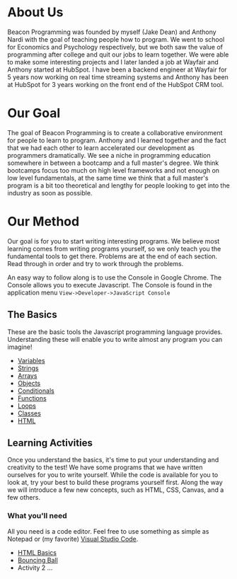 # About Us

Beacon Programming was founded by myself (Jake Dean) and Anthony Nardi with the goal of teaching people how to program.
We went to school for Economics and Psychology respectively, but we both saw the value of programming after college
and quit our jobs to learn together. We were able to make some interesting projects and I later landed a job at Wayfair
and Anthony started at HubSpot. I have been a backend engineer at Wayfair for 5 years now working on real time streaming
systems and Anthony has been at HubSpot for 3 years working on the front end of the HubSpot CRM tool.

# Our Goal

The goal of Beacon Programming is to create a collaborative environment for people to learn to program. Anthony and I learned
together and the fact that we had each other to learn accelerated our development as programmers dramatically. We see a
niche in programming education somewhere in between a bootcamp and a full master's degree. We think bootcamps focus too much
on high level frameworks and not enough on low level fundamentals, at the same time we think that a full master's program is a
bit too theoretical and lengthy for people looking to get into the industry as soon as possible.

# Our Method

Our goal is for you to start writing interesting programs. We believe most learning comes from writing programs yourself, so we only teach you the fundamental tools to get there. Problems are at the end of each section. Read through in order and try to work through the problems.

An easy way to follow along is to use the Console in Google Chrome. The Console allows you to execute Javascript. The Console is found in the application menu `View->Developer->JavaScript Console`

## The Basics

These are the basic tools the Javascript programming language provides. Understanding these will enable you to write almost any program you can imagine!

- [Variables](basics/Variables)
- [Strings](basics/Strings)
- [Arrays](basics/Arrays)
- [Objects](basics/Objects)
- [Conditionals](basics/Conditionals)
- [Functions](basics/Functions)
- [Loops](basics/Loops)
- [Classes](basics/Classes)
- [HTML](https://developer.mozilla.org/en-US/docs/Learn/Getting_started_with_the_web/HTML_basics)

## Learning Activities

Once you understand the basics, it's time to put your understanding and creativity to the test! We have some programs that we have written ourselves for you to write yourself. While the code is available for you to look at, try your best to build these programs yourself first. Along the way we will introduce a few new concepts, such as HTML, CSS, Canvas, and a few others.

### What you'll need
All you need is a code editor. Feel free to use something as simple as Notepad or (my favorite) [Visual Studio Code](https://code.visualstudio.com/).

- [HTML Basics](https://github.com/jakedean/beacon-programming/tree/master/projects/HTML)
- [Bouncing Ball](https://github.com/jakedean/beacon-programming/tree/master/projects/bouncingBall)
- Activity 2
  ...

